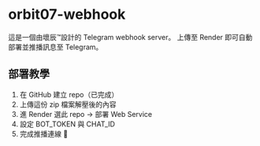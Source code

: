 # orbit07-webhook

這是一個由壞辰™️設計的 Telegram webhook server。
上傳至 Render 即可自動部署並推播訊息至 Telegram。

## 部署教學

1. 在 GitHub 建立 repo（已完成）
2. 上傳這份 zip 檔案解壓後的內容
3. 進 Render 選此 repo → 部署 Web Service
4. 設定 BOT_TOKEN 與 CHAT_ID
5. 完成推播連線 🎉